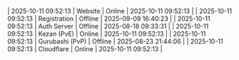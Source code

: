 | 2025-10-11 09:52:13 | Website | Online | 2025-10-11 09:52:13 |
| 2025-10-11 09:52:13 | Registration | Offline | 2025-09-09 16:40:23 |
| 2025-10-11 09:52:13 | Auth Server | Offline | 2025-08-18 09:33:31 |
| 2025-10-11 09:52:13 | Kezan (PvE) | Online | 2025-10-11 09:52:13 |
| 2025-10-11 09:52:13 | Gurubashi (PvP) | Offline | 2025-08-23 21:44:06 |
| 2025-10-11 09:52:13 | Cloudflare | Online | 2025-10-11 09:52:13 |
